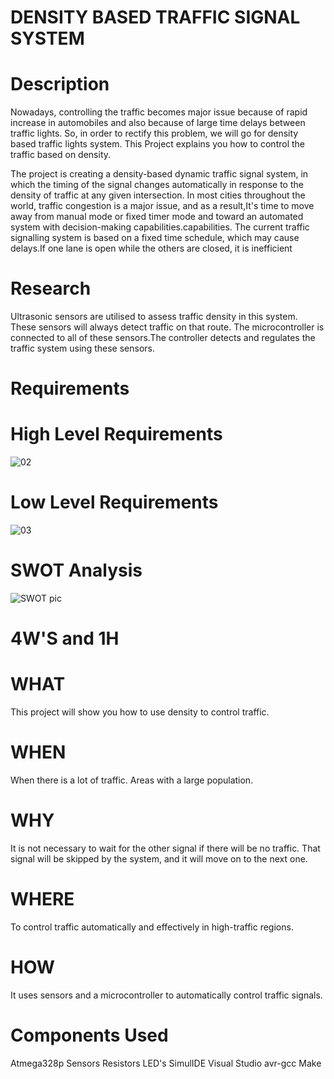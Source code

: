 # DENSITY BASED TRAFFIC SIGNAL SYSTEM

# Description

Nowadays, controlling the traffic becomes major issue because of rapid increase in automobiles and also because of large time delays between traffic lights. So, in order to rectify this problem, we will go for density based traffic lights system. This Project explains you how to control the traffic based on density.

The project is creating a density-based dynamic traffic signal system, in which the timing of the signal changes automatically in response to the density of traffic at any given intersection. In most cities throughout the world, traffic congestion is a major issue, and as a result,It's time to move away from manual mode or fixed timer mode and toward an automated system with decision-making capabilities.capabilities. The current traffic signalling system is based on a fixed time schedule, which may cause delays.If one lane is open while the others are closed, it is inefficient

# Research
Ultrasonic sensors are utilised to assess traffic density in this system. These sensors will always detect traffic on that route. The microcontroller is connected to all of these sensors.The controller detects and regulates the traffic system using these sensors.

# Requirements

# High Level Requirements
![02](https://user-images.githubusercontent.com/99243667/156927450-7c52073d-7bb5-48af-a2d8-5c7810b7a4d0.png)

# Low Level Requirements
![03](https://user-images.githubusercontent.com/99243667/156927612-c317ce52-229d-48ff-9219-076dcd0f4969.png)

# SWOT Analysis
![SWOT pic](https://user-images.githubusercontent.com/99243667/156927765-bca2d479-ba1a-46b1-bc0e-a8ded17bbad3.jpg)

# 4W'S and 1H

# WHAT
This project will show you how to use density to control traffic.

# WHEN
When there is a lot of traffic. Areas with a large population.

# WHY
It is not necessary to wait for the other signal if there will be no traffic. That signal will be skipped by the system, and it will move on to the next one.

# WHERE
To control traffic automatically and effectively in high-traffic regions.

# HOW
It uses sensors and a microcontroller to automatically control traffic signals.

# Components Used
Atmega328p
Sensors
Resistors
LED's
SimulIDE
Visual Studio
avr-gcc Make
